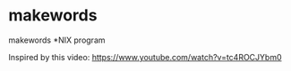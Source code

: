 # makewords
makewords *NIX program

Inspired by this video:
https://www.youtube.com/watch?v=tc4ROCJYbm0
